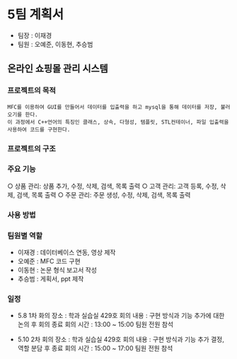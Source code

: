 # 5팀 계획서
* 팀장 : 이재경
* 팀원 : 오예준, 이동현, 추승범
## 온라인 쇼핑몰 관리 시스템
### 프로젝트의 목적
```
MFC를 이용하여 GUI를 만들어서 데이터를 입출력을 하고 mysql을 통해 데이터를 저장, 불러오기를 한다.
이 과정에서 C++언어의 특징인 클래스, 상속, 다형성, 템플릿, STL컨테이너, 파일 입출력을 사용하여 코드를 구현한다.
```
### 프로젝트의 구조

### 주요 기능
○ 상품 관리: 상품 추가, 수정, 삭제, 검색, 목록 출력
○ 고객 관리: 고객 등록, 수정, 삭제, 검색, 목록 출력
○ 주문 관리: 주문 생성, 수정, 삭제, 검색, 목록 출력

### 사용 방법

### 팀원별 역할
* 이재경 : 데이터베이스 연동, 영상 제작
* 오예준 : MFC 코드 구현
* 이동현 : 논문 형식 보고서 작성
* 추승범 : 게획서, ppt 제작

### 일정
* 5.8 
1차 화의
장소 : 학과 실습실 429호 
회의 내용 : 구현 방식과 기능 추가에 대한 논의 후 회의 종료
회의 시간 : 13:00 ~ 15:00
팀원 전원 참석

* 5.10
2차 회의
장소 : 학과 실습실 429호
회의 내용 : 구현 방식과 기능 추가 결정, 역할 분담 후 종료
회의 시간 : 15:00 ~ 17:00
팀원 전원 참석
